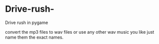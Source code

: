 # Drive-rush-
Drive rush in pygame

convert the mp3 files to wav files or use any other wav music you like just name them the exact names.
